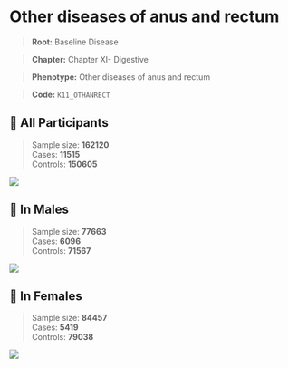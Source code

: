 # Other diseases of anus and rectum

> **Root:** Baseline Disease  

> **Chapter:** Chapter XI- Digestive  

> **Phenotype:** Other diseases of anus and rectum  

> **Code:** `K11_OTHANRECT`

## 🧪 All Participants  
> Sample size: **162120**  
> Cases: **11515**  
> Controls: **150605**
<img src="/Disease/Figures/ALL/Incidence/K11_OTHANRECT.png"/>
<CsvTable src="/Disease/Data/ALL/Incidence/COX_K11_OTHANRECT.csv" label="🔍 View full results" />

## 👨 In Males  
> Sample size: **77663**  
> Cases: **6096**  
> Controls: **71567**
<img src="/Disease/Figures/Male/Incidence/K11_OTHANRECT.png"/>
<CsvTable src="/Disease/Data/Male/Incidence/COX_K11_OTHANRECT.csv" label="🔍 View full results" />

## 👩 In Females  
> Sample size: **84457**  
> Cases: **5419**  
> Controls: **79038**
<img src="/Disease/Figures/Female/Incidence/K11_OTHANRECT.png"/>
<CsvTable src="/Disease/Data/Female/Incidence/COX_K11_OTHANRECT.csv" label="🔍 View full results" />
